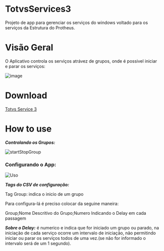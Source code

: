 # TotvsServices3
Projeto de app para gerenciar os serviços do windows voltado para os serviços da Estrutura do Protheus.

# Visão Geral

O Aplicativo controla os serviços atrávez de grupos, onde é possivel iniciar e parar os serviços:

![image](https://user-images.githubusercontent.com/45453977/87826175-ca952e00-c84e-11ea-8284-dae3ad48125c.png)

# Download 

[Totvs Service 3](dist/TotvsService3.rar)

# How to use

***Controlando os Grupos:***

![startStopGroup](https://user-images.githubusercontent.com/45453977/87829049-93c21680-c854-11ea-8b39-998d0a8928d0.gif)

<H3>Configurando o App: </H3>

![Uso](https://user-images.githubusercontent.com/45453977/87829131-c4a24b80-c854-11ea-9ae2-580847ba31e2.gif)

***Tags do CSV de configuração:***

Tag Group: indica o inicio de um grupo

Para configura-lá é preciso colocar da seguine maneira: 

Group;Nome Descritivo do Grupo;Numero Indicando o Delay em cada passagem

***Sobre o Delay:*** é numerico e indica que for iniciado um grupo ou parado, na iniciação de cada serviço ocorre um intervalo de iniciação, não permitindo iniciar ou parar os serviços todos de uma vez.(se não for informado o intervalo será de um 1 segundo).
